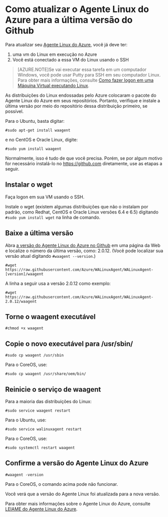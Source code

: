 <properties
	pageTitle="Como atualizar o Agente Linux do Azure para a última versão do Github"
	description="Saiba como atualizar o Agente Linux do Azure por meio do Github para sua VM do Linux no Azure."
	services="virtual-machines"
	documentationCenter=""
	authors="SuperScottz"
	manager="timlt"
	editor=""/>

<tags
	ms.service="virtual-machines"
	ms.workload="infrastructure-services"
	ms.tgt_pltfrm="vm-linux"
	ms.devlang="na"
	ms.topic="article"
	ms.date="03/23/2015"
	ms.author="mingzhan"/>


# Como atualizar o Agente Linux do Azure para a última versão do Github

Para atualizar seu [Agente Linux do Azure](https://github.com/Azure/WALinuxAgent), você já deve ter:

1. uma vm do Linux em execução no Azure
2. Você está conectado a essa VM do Linux usando o SSH

> [AZURE.NOTE]Se vai executar essa tarefa em um computador Windows, você pode usar Putty para SSH em seu computador Linux. Para obter mais informações, consulte [Como fazer logon em uma Máquina Virtual executando Linux](virtual-machines-linux-how-to-log-on.md).

As distribuições do Linux endossadas pelo Azure colocaram o pacote do Agente Linux do Azure em seus repositórios. Portanto, verifique e instale a última versão por meio do repositório dessa distribuição primeiro, se possível.

Para o Ubuntu, basta digitar:
     
    #sudo apt-get install waagent

e no CentOS e Oracle Linux, digite:

    #sudo yum install waagent

Normalmente, isso é tudo de que você precisa. Porém, se por algum motivo for necessário instalá-lo no https://github.com diretamente, use as etapas a seguir.


## Instalar o wget

Faça logon em sua VM usando o SSH.

Instale o wget (existem algumas distribuições que não o instalam por padrão, como Redhat, CentOS e Oracle Linux versões 6.4 e 6.5) digitando `#sudo yum install wget` na linha de comando.


## Baixe a última versão

Abra [a versão do Agente Linux do Azure no Github](https://github.com/Azure/WALinuxAgent/releases) em uma página da Web e localize o número da última versão, como: 2.0.12. (Você pode localizar sua versão atual digitando `#waagent --version`.)

    #wget https://raw.githubusercontent.com/Azure/WALinuxAgent/WALinuxAgent-[version]/waagent  

A linha a seguir usa a versão 2.0.12 como exemplo:

    #wget https://raw.githubusercontent.com/Azure/WALinuxAgent/WALinuxAgent-2.0.12/waagent  

## Torne o waagent executável

    #chmod +x waagent

## Copie o novo executável para /usr/sbin/
    
    #sudo cp waagent /usr/sbin

Para o CoreOS, use:

    #sudo cp waagent /usr/share/oem/bin/
 
## Reinicie o serviço de waagent

Para a maioria das distribuições do Linux:

    #sudo service waagent restart

Para o Ubuntu, use:

    #sudo service walinuxagent restart

Para o CoreOS, use:

    #sudo systemctl restart waagent 

## Confirme a versão do Agente Linux do Azure
   
    #waagent -version

Para o CoreOS, o comando acima pode não funcionar.

Você verá que a versão do Agente Linux foi atualizada para a nova versão.

Para obter mais informações sobre o Agente Linux do Azure, consulte [LEIAME do Agente Linux do Azure](https://github.com/Azure/WALinuxAgent).




<!--HONumber=52-->
 